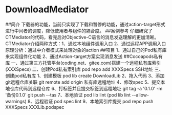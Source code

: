# DownloadMediator
##简介
下载器的功能，当前只实现了下载和暂停的功能，通过action-target形式进行中间者的调度，降低使用者与组件的耦合度。
##案例参考
仔细研究了CTMediator的代码，看完后对Objective-C语言的消息发送理解的更加清晰。
CTMediator介绍两种方式：1、通过本地组件调用入口 2、通过远程APP调用入口
原理分析：通过中介者模式来处理对象的action
##项目
1、通过自己的Pod私有库来实现组件化功能
2、通过Action-target方案实现消息发送
##Cocoapods私有库
一、通过第三方托管平台(coding.net、gitee.com)搭建一个远程私有库索引(XXXSpecs)
二、创建Pod私有索引库
pod repo add XXXSpecs SSH地址
三、创建pod私有库
	1、创建模板  pod lib create DownloadLib
	2、拖入代码
	3、添加git远程仓库关联 git remote add origin 私有库远程地址
	4、修改spec
	5、提交本地仓库代码到远程仓库
	6、打标签并且提交标签到远程地址
		git tag -a '0.1.0'  -m '备份0.1.0'
		git push --tas
	7、本地验证 pod lib lint (pod lib lint --allow-warnings)
	8、远程验证 pod spec lint
	9、本地索引库提交 pod repo push XXXSpecs XXXLib.podspec




